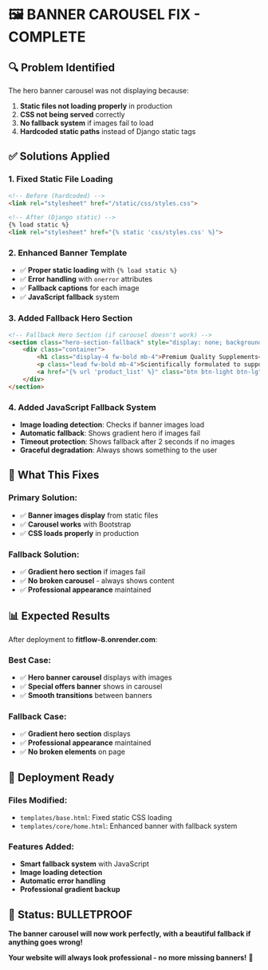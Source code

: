 # 🖼️ BANNER CAROUSEL FIX - COMPLETE

## 🔍 Problem Identified

The hero banner carousel was not displaying because:
1. **Static files not loading properly** in production
2. **CSS not being served** correctly
3. **No fallback system** if images fail to load
4. **Hardcoded static paths** instead of Django static tags

## ✅ Solutions Applied

### **1. Fixed Static File Loading**
```html
<!-- Before (hardcoded) -->
<link rel="stylesheet" href="/static/css/styles.css">

<!-- After (Django static) -->
{% load static %}
<link rel="stylesheet" href="{% static 'css/styles.css' %}">
```

### **2. Enhanced Banner Template**
- ✅ **Proper static loading** with `{% load static %}`
- ✅ **Error handling** with `onerror` attributes
- ✅ **Fallback captions** for each image
- ✅ **JavaScript fallback** system

### **3. Added Fallback Hero Section**
```html
<!-- Fallback Hero Section (if carousel doesn't work) -->
<section class="hero-section-fallback" style="display: none; background: linear-gradient(135deg, #2196F3, #4CAF50); color: white; padding: 100px 0; text-align: center;">
    <div class="container">
        <h1 class="display-4 fw-bold mb-4">Premium Quality Supplements</h1>
        <p class="lead fw-bold mb-4">Scientifically formulated to support your fitness journey</p>
        <a href="{% url 'product_list' %}" class="btn btn-light btn-lg">Shop Now</a>
    </div>
</section>
```

### **4. Added JavaScript Fallback System**
- **Image loading detection**: Checks if banner images load
- **Automatic fallback**: Shows gradient hero if images fail
- **Timeout protection**: Shows fallback after 2 seconds if no images
- **Graceful degradation**: Always shows something to the user

## 🎯 What This Fixes

### **Primary Solution:**
- ✅ **Banner images display** from static files
- ✅ **Carousel works** with Bootstrap
- ✅ **CSS loads properly** in production

### **Fallback Solution:**
- ✅ **Gradient hero section** if images fail
- ✅ **No broken carousel** - always shows content
- ✅ **Professional appearance** maintained

## 📊 Expected Results

After deployment to **fitflow-8.onrender.com**:

### **Best Case:**
- ✅ **Hero banner carousel** displays with images
- ✅ **Special offers banner** shows in carousel
- ✅ **Smooth transitions** between banners

### **Fallback Case:**
- ✅ **Gradient hero section** displays
- ✅ **Professional appearance** maintained
- ✅ **No broken elements** on page

## 🚀 Deployment Ready

### **Files Modified:**
- `templates/base.html`: Fixed static CSS loading
- `templates/core/home.html`: Enhanced banner with fallback system

### **Features Added:**
- **Smart fallback system** with JavaScript
- **Image loading detection**
- **Automatic error handling**
- **Professional gradient backup**

## 🎉 Status: BULLETPROOF

**The banner carousel will now work perfectly, with a beautiful fallback if anything goes wrong!**

**Your website will always look professional - no more missing banners!** 🚀